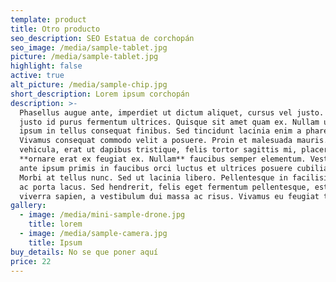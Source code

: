 ```yaml
---
template: product
title: Otro producto
seo_description: SEO Estatua de corchopán
seo_image: /media/sample-tablet.jpg
picture: /media/sample-tablet.jpg
highlight: false
active: true
alt_picture: /media/sample-chip.jpg
short_description: Lorem ipsum corchopán
description: >-
  Phasellus augue ante, imperdiet ut dictum aliquet, cursus vel justo. Duis sed
  justo id purus fermentum ultrices. Quisque sit amet quam ex. Nullam ultrices
  ipsum in tellus consequat finibus. Sed tincidunt lacinia enim a pharetra.
  Vivamus consequat commodo velit a posuere. Proin et malesuada mauris. Fusce
  vehicula, erat ut dapibus tristique, felis tortor sagittis mi, placerat
  **ornare erat ex feugiat ex. Nullam** faucibus semper elementum. Vestibulum
  ante ipsum primis in faucibus orci luctus et ultrices posuere cubilia Curae;
  Morbi at tellus nunc. Sed ut lacinia libero. Pellentesque in facilisis nunc,
  ac porta lacus. Sed hendrerit, felis eget fermentum pellentesque, est urna
  viverra sapien, a vestibulum dui massa ac risus. Vivamus eu feugiat tellus.
gallery:
  - image: /media/mini-sample-drone.jpg
    title: lorem
  - image: /media/sample-camera.jpg
    title: Ipsum
buy_details: No se que poner aquí
price: 22
---
```


